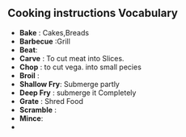 ## Cooking instructions Vocabulary

- **Bake** : Cakes,Breads
- **Barbecue** :Grill
-  **Beat**: 
-  **Carve** : To cut meat into Slices.
-  **Chop** : to cut vega. into small pecies
-  **Broil** :
-   **Shallow Fry**: Submerge partly
-   **Deep Fry** : submerge it Completely
-   **Grate** : Shred Food
-   **Scramble** :
-   **Mince**:
-   
